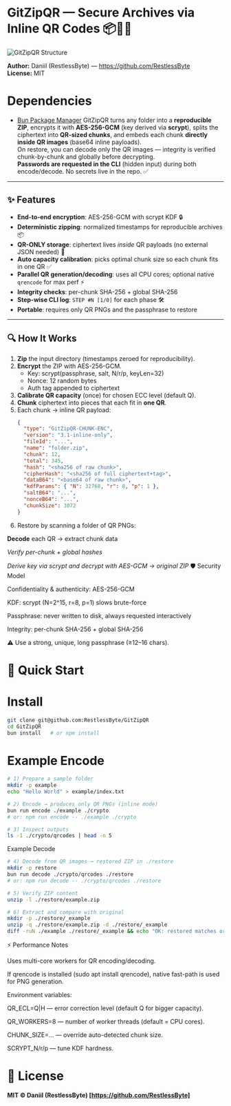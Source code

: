 # GitZipQR — Secure Archives via Inline QR Codes 📦🔐📱

![GitZipQR Structure](https://github.com/RestlessByte/GitZipQR/blob/main/assets/structures/structures.png)

**Author:** Daniil (RestlessByte) — https://github.com/RestlessByte  
**License:** MIT  
 
 # Dependencies
*  [Bun Package Manager](https://bun.sh/)
GitZipQR turns any folder into a **reproducible ZIP**, encrypts it with **AES-256-GCM** (key derived via **scrypt**), splits the ciphertext into **QR-sized chunks**, and embeds each chunk **directly inside QR images** (base64 inline payloads).  
On restore, you can decode only the QR images — integrity is verified chunk-by-chunk and globally before decrypting.  
**Passwords are requested in the CLI** (hidden input) during both encode/decode. No secrets live in the repo. ✅  

---

## ✨ Features

- **End-to-end encryption**: AES-256-GCM with scrypt KDF 🔒  
- **Deterministic zipping**: normalized timestamps for reproducible archives 📦  
- **QR-ONLY storage**: ciphertext lives *inside* QR payloads (no external JSON needed) 📱  
- **Auto capacity calibration**: picks optimal chunk size so each chunk fits in one QR ✅  
- **Parallel QR generation/decoding**: uses all CPU cores; optional native `qrencode` for max perf ⚡  
- **Integrity checks**: per-chunk SHA-256 + global SHA-256  
- **Step-wise CLI log**: `STEP #N [1/0]` for each phase 🛠  
- **Portable**: requires only QR PNGs and the passphrase to restore  

---

## 🔍 How It Works

1. **Zip** the input directory (timestamps zeroed for reproducibility).  
2. **Encrypt** the ZIP with AES-256-GCM.  
   - Key: scrypt(passphrase, salt, N/r/p, keyLen=32)  
   - Nonce: 12 random bytes  
   - Auth tag appended to ciphertext  
3. **Calibrate QR capacity** (once) for chosen ECC level (default Q).  
4. **Chunk** ciphertext into pieces that each fit in **one QR**.  
5. Each chunk → inline QR payload:  
   ```json
   {
     "type": "GitZipQR-CHUNK-ENC",
     "version": "3.1-inline-only",
     "fileId": "...",
     "name": "folder.zip",
     "chunk": 12,
     "total": 345,
     "hash": "<sha256 of raw chunk>",
     "cipherHash": "<sha256 of full ciphertext+tag>",
     "dataB64": "<base64 of raw chunk>",
     "kdfParams": { "N": 32768, "r": 8, "p": 1 },
     "saltB64": "...",
     "nonceB64": "...",
     "chunkSize": 3072
   }
6. Restore by scanning a folder of QR PNGs:

**Decode** each QR → extract chunk data

*Verify per-chunk + global hashes*

*Derive key via scrypt and decrypt with AES-GCM → original ZIP*
🛡 Security Model

Confidentiality & authenticity: AES-256-GCM

KDF: scrypt (N=2^15, r=8, p=1) slows brute-force

Passphrase: never written to disk, always requested interactively

Integrity: per-chunk SHA-256 + global SHA-256

⚠ Use a strong, unique, long passphrase (≥12–16 chars).

# 🚀 Quick Start
# Install
```bash
git clone git@github.com:RestlessByte/GitZipQR
cd GitZipQR
bun install   # or npm install
```

# Example Encode
```bash
# 1) Prepare a sample folder
mkdir -p example
echo "Hello World" > example/index.txt

# 2) Encode → produces only QR PNGs (inline mode)
bun run encode ./example ./crypto
# or: npm run encode -- ./example ./crypto

# 3) Inspect outputs
ls -1 ./crypto/qrcodes | head -n 5
```

Example Decode
```bash
# 4) Decode from QR images → restored ZIP in ./restore
mkdir -p restore
bun run decode ./crypto/qrcodes ./restore
# or: npm run decode -- ./crypto/qrcodes ./restore

# 5) Verify ZIP content
unzip -l ./restore/example.zip

# 6) Extract and compare with original
mkdir -p ./restore/_example
unzip -q ./restore/example.zip -d ./restore/_example
diff -ruN ./example ./restore/_example && echo "OK: restored matches original ✅"
```
⚡ Performance Notes

Uses multi-core workers for QR encoding/decoding.

If qrencode is installed (sudo apt install qrencode), native fast-path is used for PNG generation.

Environment variables:

QR_ECL=Q|H — error correction level (default Q for bigger capacity).

QR_WORKERS=8 — number of worker threads (default = CPU cores).

CHUNK_SIZE=... — override auto-detected chunk size.

SCRYPT_N/r/p — tune KDF hardness.

# 📜 License

**MIT © Daniil (RestlessByte) [https://github.com/RestlessByte]**
